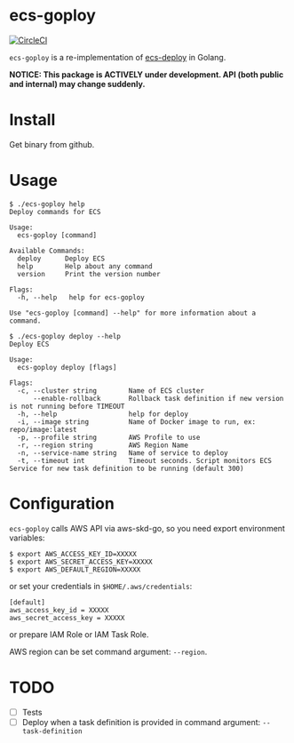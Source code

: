 # ecs-goploy
[![CircleCI](https://circleci.com/gh/crowdworks/ecs-goploy.svg?style=svg)](https://circleci.com/gh/crowdworks/ecs-goploy)

`ecs-goploy` is a re-implementation of [ecs-deploy](https://github.com/silinternational/ecs-deploy) in Golang.

__NOTICE: This package is ACTIVELY under development. API (both public and internal) may change suddenly.__

# Install

Get binary from github.

# Usage

```
$ ./ecs-goploy help
Deploy commands for ECS

Usage:
  ecs-goploy [command]

Available Commands:
  deploy      Deploy ECS
  help        Help about any command
  version     Print the version number

Flags:
  -h, --help   help for ecs-goploy

Use "ecs-goploy [command] --help" for more information about a command.

$ ./ecs-goploy deploy --help
Deploy ECS

Usage:
  ecs-goploy deploy [flags]

Flags:
  -c, --cluster string        Name of ECS cluster
      --enable-rollback       Rollback task definition if new version is not running before TIMEOUT
  -h, --help                  help for deploy
  -i, --image string          Name of Docker image to run, ex: repo/image:latest
  -p, --profile string        AWS Profile to use
  -r, --region string         AWS Region Name
  -n, --service-name string   Name of service to deploy
  -t, --timeout int           Timeout seconds. Script monitors ECS Service for new task definition to be running (default 300)
```

# Configuration

`ecs-goploy` calls AWS API via aws-skd-go, so you need export environment variables:

```
$ export AWS_ACCESS_KEY_ID=XXXXX
$ export AWS_SECRET_ACCESS_KEY=XXXXX
$ export AWS_DEFAULT_REGION=XXXXX
```

or set your credentials in `$HOME/.aws/credentials`:

```
[default]
aws_access_key_id = XXXXX
aws_secret_access_key = XXXXX
```

or prepare IAM Role or IAM Task Role.

AWS region can be set command argument: `--region`.


# TODO
- [ ] Tests
- [ ] Deploy when a task definition is provided in command argument: `--task-definition`
